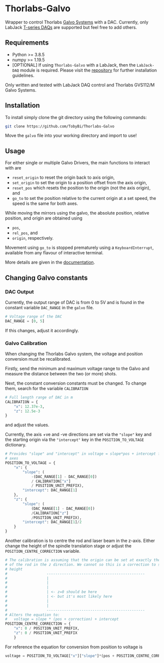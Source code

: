 # Thorlabs-Galvo

Wrapper to control Thorlabs [Galvo Systems](https://www.thorlabs.de/newgrouppage9.cfm?objectgroup_id=6057) with a DAC. Currently, only LabJack [T-series DAQs](https://labjack.com/products/t7) are supported but feel free to add others.



## Requirements

- Python >= 3.8.5
- numpy >= 1.19.5
- [OPTIONAL] If using `Thorlabs-Galvo` with a LabJack, then the `LabJack-DAQ` module is required. Please visit the [repository](https://github.com/TobyBi/LabJack-DAQ) for further installation guidelines.

Only written and tested with LabJack DAQ control and Thorlabs GVS112/M Galvo Systems.



## Installation

To install simply clone the git directory using the following commands:

```bash
git clone https://github.com/TobyBi/Thorlabs-Galvo
```

Move the `galvo` file into your working directory and import to use!



## Usage

For either single or multiple Galvo Drivers,  the main functions to interact with are

- `reset_origin` to reset the origin back to axis origin,
- `set_origin` to set the origin to a position offset from the axis origin,
- `reset_pos` which resets the position to the origin (not the axis origin), and
- `go_to` to set the position relative to the current origin at a set speed, the speed is the same for both axes.



While moving the mirrors using the galvo, the absolute position, relative position, and origin are obtained using

- `pos`,
- `rel_pos`, and
- `origin`, respectively.



Movement using `go_to` is stopped prematurely using a `KeyboardInterrupt`, available from any flavour of interactive terminal.



More details are given in the [documentation](https://tobybi.github.io/Thorlabs-Galvo/galvo.html).



## Changing Galvo constants

### DAC Output

Currently, the output range of DAC is from 0 to 5V and is found in the constant variable `DAC_RANGE` in the `galvo` file.

```python
# Voltage range of the DAC
DAC_RANGE = [0, 5]
```

If this changes, adjust it accordingly.



### Galvo Calibration

When changing the Thorlabs Galvo system, the voltage and position conversion must be recalibrated.

Firstly, send the minimum and maximum voltage range to the Galvo and measure the distance between the two (or more) shots.

Next, the constant conversion constants must be changed. To change them, search for the variable `CALIBRATION`

```python
# Full length range of DAC in m
CALIBRATION = {
    "x": 12.37e-3,
    "z": 12.5e-3
}
```

and adjust the values.



Currently, the axis +ve and -ve directions are set via the `"slope"` key and the starting origin via the `"intercept"` key in the `POSITION_TO_VOLTAGE` dictionary.

```python
# Provides "slope" and "intercept" in voltage = slope*pos + intercept for both
# axes
POSITION_TO_VOLTAGE = {
    "x": {
        "slope": (
            -(DAC_RANGE[1] - DAC_RANGE[0])
            / CALIBRATION["x"]
            / POSITION_UNIT_PREFIX),
        "intercept": DAC_RANGE[1]
    },
    "z": {
        "slope": (
            (DAC_RANGE[1] - DAC_RANGE[0])
            /CALIBRATION["z"]
            /POSITION_UNIT_PREFIX),
        "intercept": DAC_RANGE[1]/2
    }
}
```



Another calibration is to centre the rod and laser beam in the z-axis. Either change the height of the spindle translation stage or adjust the `POSITION_CENTRE_CORRECTION`  variable.

```python
# The calibration is assuming that the origin can be set at exactly the centre
# of the rod in the z direction. We cannot so this is a correction to set the
# height
#                  ---------------------------------------------
#                  |
#                  |
#                  |
#                  | <- z=0 should be here
#                  | <- but it's most likely here
#                  |
#                  |
#                  ---------------------------------------------
# Alters the equation to:
#   voltage = slope * (pos + correction) + intercept
POSITION_CENTRE_CORRECTION = {
    "x": 0 / POSITION_UNIT_PREFIX,
    "z": 0 / POSITION_UNIT_PREFIX
    }
```



For reference the equation for conversion from position to voltage is

```python
voltage = POSITION_TO_VOLTAGE["x"]["slope"]*(pos + POSITION_CENTRE_CORRECTION) + POSITION_TO_VOLTAGE["x"]["intercept"]
```

